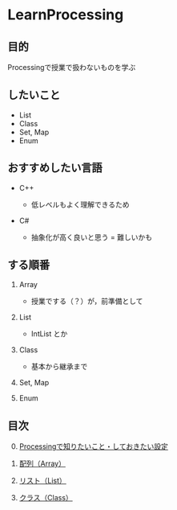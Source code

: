 # LearnProcessing

## 目的

Processingで授業で扱わないものを学ぶ

## したいこと

- List
- Class
- Set, Map
- Enum

## おすすめしたい言語

- C++
    - 低レベルもよく理解できるため

- C#
    - 抽象化が高く良いと思う = 難しいかも

## する順番

1. Array
    - 授業でする（？）が，前準備として

2. List
    - IntList とか

3. Class
    - 基本から継承まで

4. Set, Map

5. Enum

## 目次

0. [Processingで知りたいこと・しておきたい設定](/Learn/Processing0.md)

1. [配列（Array）](/Learn/Processing1.md)

2. [リスト（List）](/Learn/Processing2.md)

3. [クラス（Class）](/Learn/Processing3.md)

